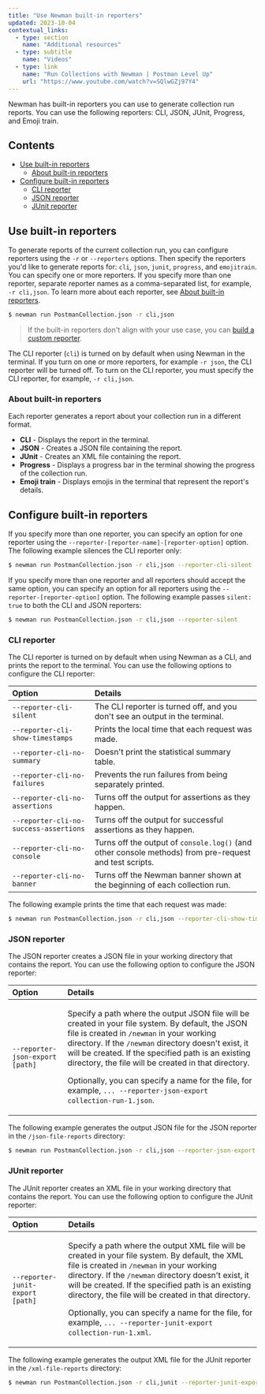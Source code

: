 ```yaml
---
title: "Use Newman built-in reporters"
updated: 2023-10-04
contextual_links:
  - type: section
    name: "Additional resources"
  - type: subtitle
    name: "Videos"
  - type: link
    name: "Run Collections with Newman | Postman Level Up"
    url: "https://www.youtube.com/watch?v=SQlwGZj97Y4"
---
```


Newman has built-in reporters you can use to generate collection run reports. You can use the following reporters: CLI, JSON, JUnit, Progress, and Emoji train.

## Contents

* [Use built-in reporters](#use-built-in-reporters)
    * [About built-in reporters](#about-built-in-reporters)
* [Configure built-in reporters](#configure-built-in-reporters)
    * [CLI reporter](#cli-reporter)
    * [JSON reporter](#json-reporter)
    * [JUnit reporter](#junit-reporter)

## Use built-in reporters

To generate reports of the current collection run, you can configure reporters using the `-r` or `--reporters` options. Then specify the reporters you'd like to generate reports for: `cli`, `json`, `junit`, `progress`, and `emojitrain`. You can specify one or more reporters. If you specify more than one reporter, separate reporter names as a comma-separated list, for example, `-r cli,json`. To learn more about each reporter, see [About built-in reporters](#about-built-in-reporters).

```bash
$ newman run PostmanCollection.json -r cli,json
```

> If the built-in reporters don't align with your use case, you can [build a custom reporter](/docs/collections/using-newman-cli/newman-custom-reporters/).

The CLI reporter (`cli`) is turned on by default when using Newman in the terminal. If you turn on one or more reporters, for example `-r json`, the CLI reporter will be turned off. To turn on the CLI reporter, you must specify the CLI reporter, for example, `-r cli,json`.

### About built-in reporters

Each reporter generates a report about your collection run in a different format.

* **CLI** - Displays the report in the terminal.
* **JSON** - Creates a JSON file containing the report.
* **JUnit** - Creates an XML file containing the report.
* **Progress** - Displays a progress bar in the terminal showing the progress of the collection run.
* **Emoji train** - Displays emojis in the terminal that represent the report's details.

## Configure built-in reporters

If you specify more than one reporter, you can specify an option for one reporter using the `--reporter-[reporter-name]-[reporter-option]` option. The following example silences the CLI reporter only:

```bash
$ newman run PostmanCollection.json -r cli,json --reporter-cli-silent
```

If you specify more than one reporter and all reporters should accept the same option, you can specify an option for all reporters using the `--reporter-[reporter-option]` option. The following example passes `silent: true` to both the CLI and JSON reporters:

```bash
$ newman run PostmanCollection.json -r cli,json --reporter-silent
```

### CLI reporter

The CLI reporter is turned on by default when using Newman as a CLI, and prints the report to the terminal. You can use the following options to configure the CLI reporter:

| Option | Details |
|:--|:--|
| `--reporter-cli-silent` | The CLI reporter is turned off, and you don't see an output in the terminal. |
| `--reporter-cli-show-timestamps` | Prints the local time that each request was made. |
| `--reporter-cli-no-summary` | Doesn't print the statistical summary table. |
| `--reporter-cli-no-failures` | Prevents the run failures from being separately printed. |
| `--reporter-cli-no-assertions` | Turns off the output for assertions as they happen. |
| `--reporter-cli-no-success-assertions` | Turns off the output for successful assertions as they happen. |
| `--reporter-cli-no-console` | Turns off the output of `console.log()` (and other console methods) from pre-request and test scripts. |
| `--reporter-cli-no-banner` | Turns off the Newman banner shown at the beginning of each collection run. |

The following example prints the time that each request was made:

```bash
$ newman run PostmanCollection.json -r cli,json --reporter-cli-show-timestamps
```

### JSON reporter

The JSON reporter creates a JSON file in your working directory that contains the report. You can use the following option to configure the JSON reporter:

| Option | Details |
|:--|:--|
| `--reporter-json-export [path]` | <p>Specify a path where the output JSON file will be created in your file system. By default, the JSON file is created in `/newman` in your working directory. If the `/newman` directory doesn't exist, it will be created. If the specified path is an existing directory, the file will be created in that directory.</p> <p>Optionally, you can specify a name for the file, for example, `... --reporter-json-export collection-run-1.json`.</p> |

The following example generates the output JSON file for the JSON reporter in the `/json-file-reports` directory:

```bash
$ newman run PostmanCollection.json -r cli,json --reporter-json-export json-file-reports
```

### JUnit reporter

The JUnit reporter creates an XML file in your working directory that contains the report. You can use the following option to configure the JUnit reporter:

| Option | Details |
|:--|:--|
| `--reporter-junit-export [path]` | <p>Specify a path where the output XML file will be created in your file system. By default, the XML file is created in `/newman` in your working directory. If the `/newman` directory doesn't exist, it will be created. If the specified path is an existing directory, the file will be created in that directory.</p> <p>Optionally, you can specify a name for the file, for example, `... --reporter-junit-export collection-run-1.xml`.</p> |

The following example generates the output XML file for the JUnit reporter in the `/xml-file-reports` directory:

```bash
$ newman run PostmanCollection.json -r cli,junit --reporter-junit-export xml-file-reports
```
